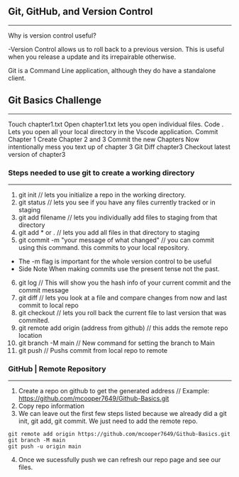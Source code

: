 ## Git, GitHub, and Version Control 
---

Why is version control useful?

-Version Control allows us to roll back to a previous version. This is useful when you release a update and its irrepairable otherwise.


Git is a Command Line application, although they do have a standalone client.



## Git Basics Challenge
---

Touch chapter1.txt 
Open chapter1.txt lets you open individual files.
Code . Lets you open all your local directory in the Vscode application.
Commit Chapter 1
Create Chapter 2 and 3
Commit the new Chapters
Now intentionally mess you text up of chapter 3
Git Diff chapter3
Checkout latest version of chapter3


### Steps needed to use git to create a working directory
----


1. git init   // lets you initialize a repo in the working directory.
2. git status   // lets you see if you have any files currently tracked or in staging
3. git add filename // lets you individually add files to staging from that directory
4. git add * or .  // lets you add all files in that directory to staging
5. git commit -m "your message of what changed" // you can commit using this command. this commits to your local repository.
 - The -m flag is important for the whole version control to be useful
 - Side Note When making commits use the present tense not the past.
6. git log // This will show you the hash info of your current commit and the commit message
7. git diff // lets you look at a file and compare changes from now and last commit to local repo
8. git checkout // lets you roll back the current file to last version that was commited.
9. git remote add origin (address from github) // this adds the remote repo location
10. git branch -M main  // New command for setting the branch to Main
11. git push // Pushs commit from local repo to remote



### GitHub | Remote Repository
---

1. Create a repo on github to get the generated address // Example: https://github.com/mcooper7649/Github-Basics.git
2. Copy repo information
3. We can leave out the first few steps listed because we already did a git init, git add, git commit. We just need to add the remote repo. 
```
git remote add origin https://github.com/mcooper7649/Github-Basics.git
git branch -M main
git push -u origin main

```
4. Once we sucessfully push we can refresh our repo page and see our files.


